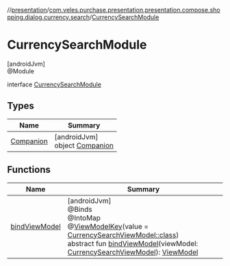 //[presentation](../../../index.md)/[com.veles.purchase.presentation.presentation.compose.shopping.dialog.currency.search](../index.md)/[CurrencySearchModule](index.md)

# CurrencySearchModule

[androidJvm]\
@Module

interface [CurrencySearchModule](index.md)

## Types

| Name | Summary |
|---|---|
| [Companion](-companion/index.md) | [androidJvm]<br>object [Companion](-companion/index.md) |

## Functions

| Name | Summary |
|---|---|
| [bindViewModel](bind-view-model.md) | [androidJvm]<br>@Binds<br>@IntoMap<br>@[ViewModelKey](../../com.veles.purchase.presentation.di.annotation.mapkey/-view-model-key/index.md)(value = [CurrencySearchViewModel::class](../-currency-search-view-model/index.md))<br>abstract fun [bindViewModel](bind-view-model.md)(viewModel: [CurrencySearchViewModel](../-currency-search-view-model/index.md)): [ViewModel](https://developer.android.com/reference/kotlin/androidx/lifecycle/ViewModel.html) |
